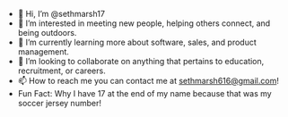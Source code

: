 - 👋 Hi, I’m @sethmarsh17
- 👀 I’m interested in meeting new people, helping others connect, and being outdoors.
- 🌱 I’m currently learning more about software, sales, and product management.
- 💞️ I’m looking to collaborate on anything that pertains to education, recruitment, or careers. 
- 📫 How to reach me you can contact me at sethmarsh616@gmail.com! 
- Fun Fact: Why I have 17 at the end of my name because that was my soccer jersey number! 

<!---
sethmarsh17/sethmarsh17 is a ✨ special ✨ repository because its `README.md` (this file) appears on your GitHub profile.
You can click the Preview link to take a look at your changes.
--->
